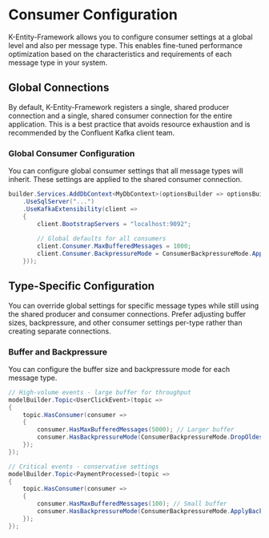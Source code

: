 # Consumer Configuration

K-Entity-Framework allows you to configure consumer settings at a global level and also per message type. This enables fine-tuned performance optimization based on the characteristics and requirements of each message type in your system.

## Global Connections

By default, K-Entity-Framework registers a single, shared producer connection and a single, shared consumer connection for the entire application. This is a best practice that avoids resource exhaustion and is recommended by the Confluent Kafka client team.

### Global Consumer Configuration

You can configure global consumer settings that all message types will inherit. These settings are applied to the shared consumer connection.

```csharp
builder.Services.AddDbContext<MyDbContext>(optionsBuilder => optionsBuilder
    .UseSqlServer("...")
    .UseKafkaExtensibility(client =>
    {
        client.BootstrapServers = "localhost:9092";
        
        // Global defaults for all consumers
        client.Consumer.MaxBufferedMessages = 1000;
        client.Consumer.BackpressureMode = ConsumerBackpressureMode.ApplyBackpressure;
    }));
```


## Type-Specific Configuration

You can override global settings for specific message types while still using the shared producer and consumer connections. Prefer adjusting buffer sizes, backpressure, and other consumer settings per-type rather than creating separate connections.

### Buffer and Backpressure

You can configure the buffer size and backpressure mode for each message type.

```csharp
// High-volume events - large buffer for throughput
modelBuilder.Topic<UserClickEvent>(topic =>
{
    topic.HasConsumer(consumer =>
    {
        consumer.HasMaxBufferedMessages(5000); // Larger buffer
        consumer.HasBackpressureMode(ConsumerBackpressureMode.DropOldestMessage); // Can drop old events
    });
});

// Critical events - conservative settings
modelBuilder.Topic<PaymentProcessed>(topic =>
{
    topic.HasConsumer(consumer =>
    {
        consumer.HasMaxBufferedMessages(100); // Small buffer
        consumer.HasBackpressureMode(ConsumerBackpressureMode.ApplyBackpressure); // Never drop
    });
});
```